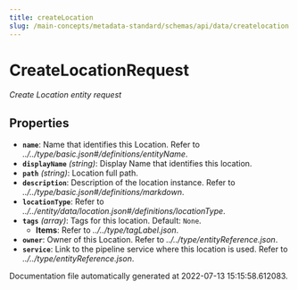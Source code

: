 ```yaml
---
title: createLocation
slug: /main-concepts/metadata-standard/schemas/api/data/createlocation
---
```


# CreateLocationRequest

*Create Location entity request*

## Properties

- **`name`**: Name that identifies this Location. Refer to *../../type/basic.json#/definitions/entityName*.
- **`displayName`** *(string)*: Display Name that identifies this location.
- **`path`** *(string)*: Location full path.
- **`description`**: Description of the location instance. Refer to *../../type/basic.json#/definitions/markdown*.
- **`locationType`**: Refer to *../../entity/data/location.json#/definitions/locationType*.
- **`tags`** *(array)*: Tags for this location. Default: `None`.
  - **Items**: Refer to *../../type/tagLabel.json*.
- **`owner`**: Owner of this Location. Refer to *../../type/entityReference.json*.
- **`service`**: Link to the pipeline service where this location is used. Refer to *../../type/entityReference.json*.


Documentation file automatically generated at 2022-07-13 15:15:58.612083.
